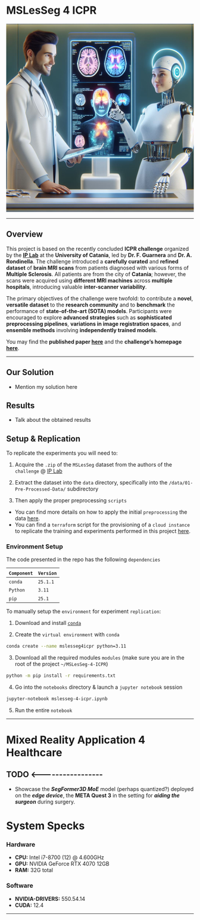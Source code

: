 # MSLesSeg 4 ICPR

![Project-Header](./assets/imgs/01-Project-Header.jpeg)

---

## Overview

This project is based on the recently concluded **ICPR challenge** organized by the **[IP Lab](https://iplab.dmi.unict.it/)** at the **University of Catania**, led by **Dr. F. Guarnera** and **Dr. A. Rondinella**. The challenge introduced a **carefully curated** and **refined dataset** of **brain MRI scans** from patients diagnosed with various forms of **Multiple Sclerosis**. All patients are from the city of **Catania**; however, the scans were acquired using **different MRI machines** across **multiple hospitals**, introducing valuable **inter-scanner variability**.

The primary objectives of the challenge were twofold: to contribute a **novel**, **versatile dataset** to the **research community** and to **benchmark** the performance of **state-of-the-art (SOTA) models**. Participants were encouraged to explore **advanced strategies** such as **sophisticated preprocessing pipelines**, **variations in image registration spaces**, and **ensemble methods** involving **independently trained models**.

You may find the **published paper [here](https://arxiv.org/abs/2410.07924)** and the **challenge’s homepage [here](https://iplab.dmi.unict.it/mfs/ms-les-seg/)**.

---

## Our Solution

- Mention my solution here

## Results

- Talk about the obtained results

## Setup & Replication

To replicate the experiments you will need to:

1) Acquire the `.zip` of the `MSLesSeg` dataset from the authors of the `challenge` @ [IP Lab](https://iplab.dmi.unict.it/people/)

2) Extract the dataset into the `data` directory, specifically into the `/data/01-Pre-Processed-Data/` subdirectory

3) Then apply the proper preprocessing `scripts`

- You can find more details on how to apply the initial `preprocessing` the data [here](./data/README.md).
- You can find a `terraform` script for the provisioning of a `cloud instance` to replicate the training and experiments performed in this project [here](./cloud_infrastructure/).

### Environment Setup

The code presented in the repo has the following `dependencies`

| `Component` | `Version` |
|-------------|-----------|
| `conda`     | `25.1.1`  |
| `Python`    | `3.11`    |
| `pip`       | `25.1`    |


To manually setup the `environment` for experiment `replication`:

1) Download and install [`conda`](https://www.anaconda.com/docs/getting-started/miniconda/main)

2) Create the `virtual environment` with `conda`

```bash
conda create --name mslesseg4icpr python=3.11
```
3) Download all the required modules `modules` (make sure you are in the root of the project `~/MSLesSeg-4-ICPR`)

```bash
python -m pip install -r requirements.txt
```

4) Go into the `notebooks` directory & launch a `jupyter notebook` session

```bash
jupyter-notebook mslesseg-4-icpr.ipynb
```

5) Run the entire `notebook`

---

# Mixed Reality Application 4 Healthcare

## TODO <-----------------

- Showcase the ***SegFormer3D MoE*** model (perhaps quantized?) deployed on the ***edge device***, the **META Quest 3** in the setting for ***aiding the surgeon*** during surgery. 

# System Specks

### Hardware

- **CPU:** Intel i7-8700 (12) @ 4.600GHz  
- **GPU:** NVIDIA GeForce RTX 4070 12GB  
- **RAM:** 32G total 

### Software

- **NVIDIA-DRIVERS:** 550.54.14
- **CUDA:** 12.4

---